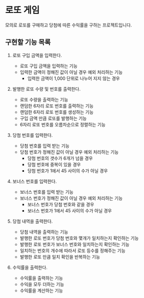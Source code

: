 # 로또 게임

모의로 로또를 구매하고 당첨에 따른 수익률을 구하는 프로젝트입니다.

## 구현할 기능 목록

1. 로또 구입 금액을 입력한다.
    + 로또 구입 금액을 입력하는 기능
    + 입력한 금액이 정해진 값이 아닐 경우 예외 처리하는 기능
        + 입력한 금액이 1,000 단위로 나누어 지지 않는 경우

2. 발행한 로또 수량 및 번호를 출력한다.
    + 로또 수량을 출력하는 기능
    + 랜덤한 6자리 로또 번호를 출력하는 기능
    + 랜덤한 6자리 로또 번호를 생성하는 기능
    + 구입 금액 만큼 로또를 발행하는 기능
    + 6자리 로또 번호를 오름차순으로 정렬하는 기능

3. 당첨 번호를 입력한다.
    + 당첨 번호를 입력 받는 기능
    + 당첨 번호가 정해진 값이 아닐 경우 예외 처리하는 기능
        + 당첨 번호의 갯수가 6개가 넘을 경우
        + 당첨 번호에 중복이 있을 경우
        + 당첨 번호가 1에서 45 사이의 수가 아닐 경우

4. 보너스 번호를 입력한다.
    + 보너스 번호를 입력 받는 기능
    + 보너스 번호가 정해진 값이 아닐 경우 예외 처리하는 기능
        + 보너스 번호가 당첨 번호와 같을 경우
        + 보너스 번호가 1에서 45 사이의 수가 아닐 경우
    
5. 당첨 내역을 출력한다.
    + 당첨 내역을 출력하는 기능
    + 발행한 로또 번호가 당첨 번호와 몇개가 일치하는지 확인하는 기능
    + 발행한 로또 번호가 보너스 번호와 일치하는지 확인하는 기능
    + 일치하는 번호의 개수에 따라서 로또 등수를 정해주는 기능
    + 발행한 로또 만큼 일치 확인을 반복하는 기능 

6. 수익률을 출력한다.
    + 수익률을 출력하는 기능
    + 수익을 모두 더하는 기능
    + 수익률을 계산하는 기능

